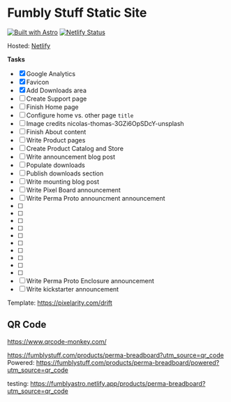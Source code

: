 # Fumbly Stuff Static Site

[![Built with Astro](https://astro.badg.es/v2/built-with-astro/tiny.svg)](https://astro.build)
[![Netlify Status](https://api.netlify.com/api/v1/badges/6ef65515-d375-4b02-b597-aa0bf2153e09/deploy-status)](https://app.netlify.com/sites/fumblyastro/deploys)

Hosted: [Netlify](https://fumblyastro.netlify.app/)

**Tasks**

- [x] Google Analytics
- [x] Favicon
- [X] Add Downloads area
- [ ] Create Support page
- [ ] Finish Home page
- [ ] Configure home vs. other page `title`
- [ ] Image credits nicolas-thomas-3GZi6OpSDcY-unsplash
- [ ] Finish About content
- [ ] Write Product pages
- [ ] Create Product Catalog and Store
- [ ] Write announcement blog post
- [ ] Populate downloads
- [ ] Publish downloads section
- [ ] Write mounting blog post
- [ ] Write Pixel Board announcement
- [ ] Write Perma Proto announcment announcement
- [ ] 
- [ ] 
- [ ] 
- [ ] 
- [ ] 
- [ ] 
- [ ] 
- [ ] 
- [ ] 
- [ ] 
- [ ] Write Perma Proto Enclosure announcement
- [ ] Write kickstarter announcement

Template: https://pixelarity.com/drift

## QR Code

https://www.qrcode-monkey.com/

https://fumblystuff.com/products/perma-breadboard?utm_source=qr_code
Powered: https://fumblystuff.com/products/perma-breadboard/powered?utm_source=qr_code

testing: https://fumblyastro.netlify.app/products/perma-breadboard?utm_source=qr_code